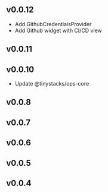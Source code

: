 v0.0.12
---
- Add GithubCredentialsProvider
- Add Github widget with CI/CD view
 
v0.0.11
---

 
v0.0.10
---
- Update @tinystacks/ops-core
 
v0.0.8
---

 
v0.0.7
---

 
v0.0.6
---

 
v0.0.5
---

 
v0.0.4
---

 
